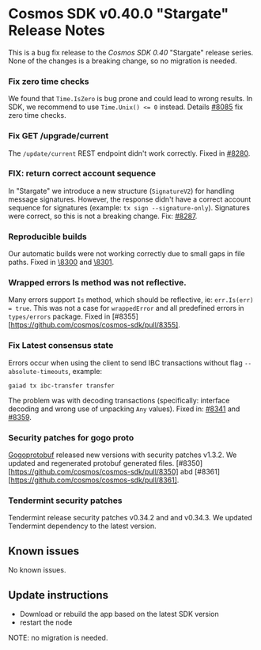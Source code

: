 # Cosmos SDK v0.40.0 "Stargate" Release Notes

This is a bug fix release to the *Cosmos SDK 0.40* "Stargate" release series.
None of the changes is a breaking change, so no migration is needed.

### Fix zero time checks

We found that `Time.IsZero` is bug prone and could lead to wrong results. In SDK, we recommend to use `Time.Unix() <= 0` instead. Details [\#8085](https://github.com/cosmos/cosmos-sdk/pull/8058) fix zero time checks.

### Fix GET /upgrade/current

The `/update/current` REST endpoint didn't work correctly. Fixed in [\#8280](https://github.com/cosmos/cosmos-sdk/pull/8280).

### FIX: return correct account sequence

In "Stargate" we introduce a new structure (`SignatureV2`) for handling message signatures. However, the response didn't have a correct account sequence for signatures (example: `tx sign --signature-only`). Signatures were correct, so this is not a breaking change. Fix: [\#8287](https://github.com/cosmos/cosmos-sdk/pull/8287).

### Reproducible builds

Our automatic builds were not working correctly due to small gaps in file paths. Fixed in [\8300](https://github.com/cosmos/cosmos-sdk/pull/8300) and [\8301](https://github.com/cosmos/cosmos-sdk/pull/8301).

### Wrapped errors Is method was not reflective.

Many errors support `Is` method, which should be reflective, ie: `err.Is(err) = true`. This was not a case for `wrappedError` and all predefined errors in `types/errors` package. Fixed in [\#8355][https://github.com/cosmos/cosmos-sdk/pull/8355].

### Fix Latest consensus state

Errors occur when using the client to send IBC transactions without flag `--absolute-timeouts`, example:

    gaiad tx ibc-transfer transfer

The problem was with decoding transactions (specifically: interface decoding and wrong use of unpacking `Any` values). Fixed in: [\#8341](https://github.com/cosmos/cosmos-sdk/pull/8341) and [\#8359](https://github.com/cosmos/cosmos-sdk/pull/8359).


### Security patches for gogo proto

[Gogoprotobuf](https://github.com/gogo/protobuf) released new versions with security patches v1.3.2. We updated and regenerated protobuf generated files. [\#8350][https://github.com/cosmos/cosmos-sdk/pull/8350] abd [\#8361][https://github.com/cosmos/cosmos-sdk/pull/8361].


### Tendermint security patches

Tendermint release security patches v0.34.2 and and v0.34.3. We updated Tendermint dependency to the latest version.


## Known issues

No known issues.


## Update instructions

* Download or rebuild the app based on the latest SDK version
* restart the node

NOTE: no migration is needed.
